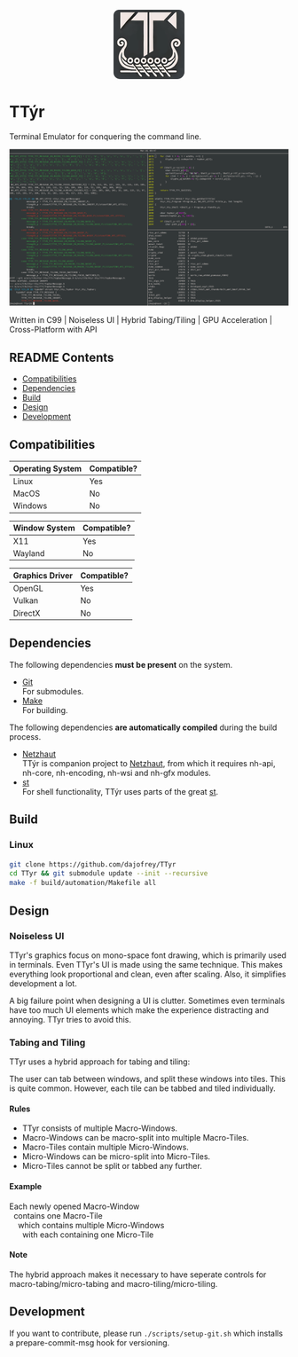 <p align="center">
 <img src="./build/data/icons/128x128.png"/>
</p>

# TTýr

Terminal Emulator for conquering the command line.

![screenshot](./build/data/image/screenshot.png)

Written in C99 | Noiseless UI | Hybrid Tabing/Tiling | GPU Acceleration | Cross-Platform with API

## README Contents
  
 - [Compatibilities](#Compatibilities)
 - [Dependencies](#Dependencies)
 - [Build](#Build)
 - [Design](#Design)
 - [Development](#Development)

## Compatibilities

| Operating System | Compatible? |
| --- | --- |
| Linux | Yes |
| MacOS |  No |
| Windows |  No |

| Window System | Compatible? |
| --- | --- |
| X11 |  Yes |
| Wayland | No |

| Graphics Driver | Compatible? |
| --- | --- |
| OpenGL | Yes |
| Vulkan | No |
| DirectX | No |

## Dependencies

The following dependencies **must be present** on the system. 

 * [Git](https://git-scm.com)  
For submodules.
 * [Make](https://www.gnu.org/software/make)  
For building. 

The following dependencies **are automatically compiled** during the build process.

 * [Netzhaut](https://github.com/dajofrey/netzhaut)  
TTýr is companion project to [Netzhaut](https://github.com/dajofrey/netzhaut), from which it requires nh-api, nh-core, nh-encoding, nh-wsi and nh-gfx modules.
 * [st](https://st.suckless.org/)  
For shell functionality, TTýr uses parts of the great [st](https://st.suckless.org/).   

## Build

### Linux

```bash
git clone https://github.com/dajofrey/TTyr   
cd TTyr && git submodule update --init --recursive    
make -f build/automation/Makefile all
```

## Design

### Noiseless UI
TTyr's graphics focus on mono-space font drawing, which is primarily used in terminals. Even TTyr's UI is made using the same technique. This makes everything look proportional and clean, even after scaling. Also, it simplifies development a lot. 
   
A big failure point when designing a UI is clutter. Sometimes even terminals have too much UI elements which make the experience distracting and annoying. TTyr tries to avoid this.

### Tabing and Tiling
TTyr uses a hybrid approach for tabing and tiling:   
  
The user can tab between windows, and split these windows into tiles. This is quite common. However, each tile can be tabbed and tiled individually.

#### Rules

* TTyr consists of multiple Macro-Windows. 
* Macro-Windows can be macro-split into multiple Macro-Tiles.
* Macro-Tiles contain multiple Micro-Windows.  
* Micro-Windows can be micro-split into Micro-Tiles.   
* Micro-Tiles cannot be split or tabbed any further.  
 
#### Example

Each newly opened Macro-Window  
&nbsp; contains one Macro-Tile   
&nbsp; &nbsp; which contains multiple Micro-Windows  
&nbsp; &nbsp; &nbsp; with each containing one Micro-Tile  

#### Note 
The hybrid approach makes it necessary to have seperate controls for macro-tabing/micro-tabing and macro-tiling/micro-tiling.

## Development
If you want to contribute, please run `./scripts/setup-git.sh` which installs a prepare-commit-msg hook for versioning.

